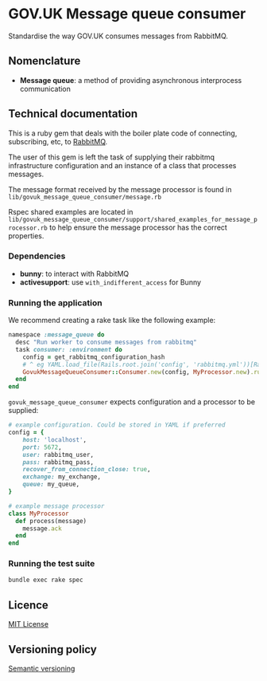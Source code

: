# GOV.UK Message queue consumer

Standardise the way GOV.UK consumes messages from RabbitMQ.


## Nomenclature

- **Message queue**: a method of providing asynchronous interprocess
  communication


## Technical documentation

This is a ruby gem that deals with the boiler plate code of connecting,
subscribing, etc, to [RabbitMQ](https://www.rabbitmq.com/).

The user of this gem is left the task of supplying their rabbitmq infrastructure
configuration and an instance of a class that processes messages.

The message format received by the message processor is found in
`lib/govuk_message_queue_consumer/message.rb`

Rspec shared examples are located in
`lib/govuk_message_queue_consumer/support/shared_examples_for_message_processor.rb` to
help ensure the message processor has the correct properties.


### Dependencies

- **bunny**: to interact with RabbitMQ
- **activesupport**: use `with_indifferent_access` for Bunny


### Running the application

We recommend creating a rake task like the following example:

```ruby
namespace :message_queue do
  desc "Run worker to consume messages from rabbitmq"
  task consumer: :environment do
    config = get_rabbitmq_configuration_hash
    # ^ eg YAML.load_file(Rails.root.join('config', 'rabbitmq.yml'))[Rails.env]
    GovukMessageQueueConsumer::Consumer.new(config, MyProcessor.new).run
  end
end
```

`govuk_message_queue_consumer` expects configuration and a processor to be supplied:

```ruby
# example configuration. Could be stored in YAML if preferred
config = {
    host: 'localhost',
    port: 5672,
    user: rabbitmq_user,
    pass: rabbitmq_pass,
    recover_from_connection_close: true,
    exchange: my_exchange,
    queue: my_queue,
}

# example message processor
class MyProcessor
  def process(message)
    message.ack
  end
end
```


### Running the test suite

```bash
bundle exec rake spec
```


## Licence

[MIT License](LICENCE)


## Versioning policy

[Semantic versioning](http://semver.org/spec/v2.0.0.html)
